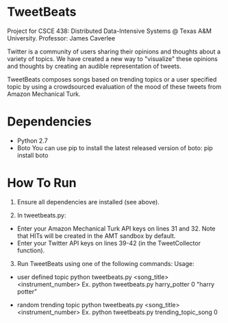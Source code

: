 TweetBeats
============

Project for CSCE 438: Distributed Data-Intensive Systems @ Texas A&M University. Professor: James Caverlee

Twitter is a community of users sharing their opinions and thoughts about a
variety of topics. We have created a new way to "visualize" these opinions and
thoughts by creating an audible representation of tweets.

TweetBeats composes songs based on trending topics or a user specified topic
by using a crowdsourced evaluation of the mood of these tweets from Amazon Mechanical Turk. 

Dependencies
============

- Python 2.7
- Boto
You can use pip to install the latest released version of boto:
	pip install boto

How To Run
============

1) Ensure all dependencies are installed (see above).

2) In tweetbeats.py:
- Enter your Amazon Mechanical Turk API keys on lines 31 and 32. Note that HITs will be created in the AMT sandbox by default.
- Enter your Twitter API keys on lines 39-42 (in the TweetCollector function).

3) Run TweetBeats using one of the following commands:
 Usage: 
- user defined topic
	python tweetbeats.py <song_title> <instrument_number> <topic>
	Ex. python tweetbeats.py harry_potter 0 "harry potter"

- random trending topic
	python tweetbeats.py <song_title> <instrument_number>
	Ex. python tweetbeats.py trending_topic_song 0 

